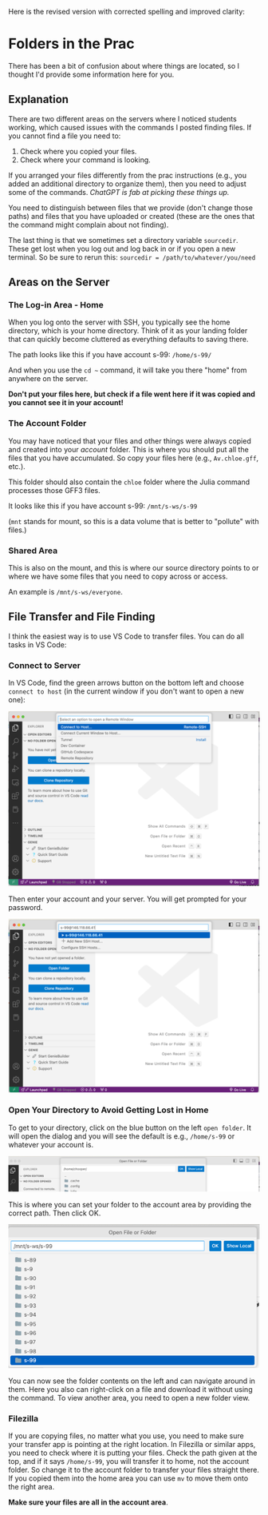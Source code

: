 Here is the revised version with corrected spelling and improved clarity:

# Folders in the Prac

There has been a bit of confusion about where things are located, so I thought I'd provide some information here for you.

## Explanation

There are two different areas on the servers where I noticed students working, which caused issues with the commands I posted finding files. If you cannot find a file you need to:

1. Check where you copied your files.
2. Check where your command is looking.

If you arranged your files differently from the prac instructions (e.g., you added an additional directory to organize them), then you need to adjust some of the commands. *ChatGPT is fab at picking these things up.*

You need to distinguish between files that we provide (don't change those paths) and files that you have uploaded or created (these are the ones that the command might complain about not finding).

The last thing is that we sometimes set a directory variable `sourcedir`. These get lost when you log out and log back in or if you open a new terminal. So be sure to rerun this: `sourcedir = /path/to/whatever/you/need`

## Areas on the Server

### The Log-in Area - Home

When you log onto the server with SSH, you typically see the home directory, which is your home directory. Think of it as your landing folder that can quickly become cluttered as everything defaults to saving there.

The path looks like this if you have account s-99: `/home/s-99/`

And when you use the `cd ~` command, it will take you there "home" from anywhere on the server.

**Don't put your files here, but check if a file went here if it was copied and you cannot see it in your account!**

### The Account Folder

You may have noticed that your files and other things were always copied and created into your *account* folder. This is where you should put all the files that you have accumulated. So copy your files here (e.g., `Av.chloe.gff`, etc.).

This folder should also contain the `chloe` folder where the Julia command processes those GFF3 files.

It looks like this if you have account s-99: `/mnt/s-ws/s-99`

(`mnt` stands for mount, so this is a data volume that is better to "pollute" with files.)

### Shared Area

This is also on the mount, and this is where our source directory points to or where we have some files that you need to copy across or access.

An example is `/mnt/s-ws/everyone`.

## File Transfer and File Finding

I think the easiest way is to use VS Code to transfer files. You can do all tasks in VS Code:

### Connect to Server

In VS Code, find the green arrows button on the bottom left and choose `connect to host` (in the current window if you don't want to open a new one):

![connect to server](pic/vs1.png)

Then enter your account and your server. You will get prompted for your password.

![connect to server](pic/vs2.png)

### Open Your Directory to Avoid Getting Lost in Home

To get to your directory, click on the blue button on the left `open folder`. It will open the dialog and you will see the default is e.g., `/home/s-99` or whatever your account is.

![connect to folder](pic/vs3.png)

This is where you can set your folder to the account area by providing the correct path. Then click OK.

![connect to folder](pic/sv4.png)

You can now see the folder contents on the left and can navigate around in them. Here you also can right-click on a file and download it without using the command. To view another area, you need to open a new folder view.

### Filezilla

If you are copying files, no matter what you use, you need to make sure your transfer app is pointing at the right location. In Filezilla or similar apps, you need to check where it is putting your files. Check the path given at the top, and if it says `/home/s-99`, you will transfer it to home, not the account folder. So change it to the account folder to transfer your files straight there. If you copied them into the home area you can use `mv` to move them onto the right area.

**Make sure your files are all in the account area**.